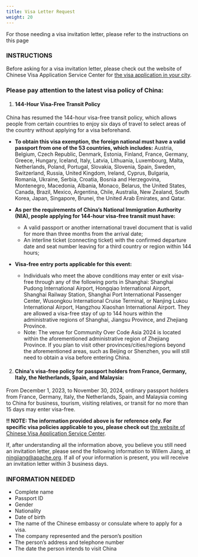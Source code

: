 ```yaml
---
title: Visa Letter Request
weight: 20
---
```


For those needing a visa invitation letter, please refer to the instructions on this page

### INSTRUCTIONS

Before asking for a visa invitation letter, please check out the website of Chinese Visa Application Service Center for [the visa application in your city](https://www.visaforchina.cn/globle/).

### Please pay attention to the latest visa policy of China:

1.  #### 144-Hour Visa-Free Transit Policy 
China has resumed the 144-hour visa-free transit policy, which allows people from certain countries to enjoy six days of travel to select areas of the country without applying for a visa beforehand. 
  - **To obtain this visa exemption, the foreign national must have a valid passport from one of the 53 countries, which includes:** Austria, Belgium, Czech Republic, Denmark, Estonia, Finland, France, Germany, Greece, Hungary, Iceland, Italy, Latvia, Lithuania, Luxembourg, Malta, Netherlands, Poland, Portugal, Slovakia, Slovenia, Spain, Sweden, Switzerland, Russia, United Kingdom, Ireland, Cyprus, Bulgaria, Romania, Ukraine, Serbia, Croatia, Bosnia and Herzegovina, Montenegro, Macedonia, Albania, Monaco, Belarus, the United States, Canada, Brazil, Mexico, Argentina, Chile, Australia, New Zealand, South Korea, Japan, Singapore, Brunei, the United Arab Emirates, and Qatar.
  
  - **As per the requirements of China’s National Immigration Authority (NIA), people applying for 144-hour visa-free transit must have:**
    - A valid passport or another international travel document that is valid for more than three months from the arrival date;
    - An interline ticket (connecting ticket) with the confirmed departure date and seat number leaving for a third country or region within 144 hours; 
  - **Visa-free entry ports applicable for this event:**
    - Individuals who meet the above conditions may enter or exit visa-free through any of the following ports in Shanghai: Shanghai Pudong International Airport, Hongqiao International Airport, Shanghai Railway Station, Shanghai Port International Passenger Center, Wusongkou International Cruise Terminal, or Nanjing Lukou International Airport, Hangzhou Xiaoshan International Airport. They are allowed a visa-free stay of up to 144 hours within the administrative regions of Shanghai, Jiangsu Province, and Zhejiang Province.
    - Note: The venue for Community Over Code Asia 2024 is located within the aforementioned administrative region of Zhejiang Province. If you plan to visit other provinces/cities/regions beyond the aforementioned areas, such as Beijing or Shenzhen, you will still need to obtain a visa before entering China.

2. #### China's visa-free policy for passport holders from France, Germany, Italy, the Netherlands, Spain, and Malaysia:
From December 1, 2023, to November 30, 2024, ordinary passport holders from France, Germany, Italy, the Netherlands, Spain, and Malaysia coming to China for business, tourism, visiting relatives, or transit for no more than 15 days may enter visa-free. 

**!! NOTE: The information provided above is for reference only. For specific visa policies applicable to you, please check out** [the website of Chinese Visa Application Service Center](https://www.visaforchina.cn/globle/).

If, after understanding all the information above, you believe you still need an invitation letter, please send the following information to Willem Jiang, at ningjiang@apache.org. If all of your information is present, you will receive an invitation letter within 3 business days.

### INFORMATION NEEDED
- Complete name
- Passport ID
- Gender
- Nationality
- Date of birth
- The name of the Chinese embassy or consulate where to apply for a visa.
- The company represented and the person’s position
- The person’s address and telephone number
- The date the person intends to visit China